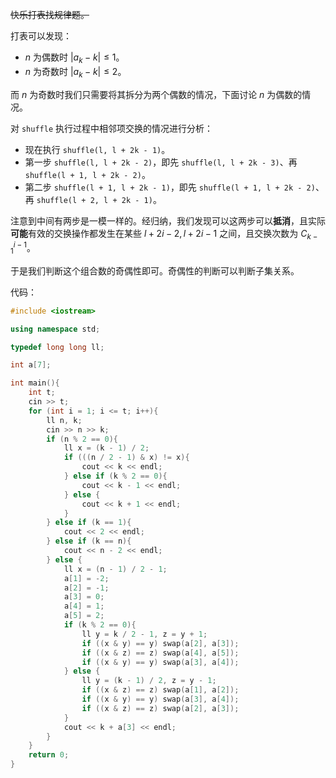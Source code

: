 ~~快乐打表找规律题。~~

打表可以发现：

- $n$ 为偶数时 $|a_k - k| \leq 1$。
- $n$ 为奇数时 $|a_k - k| \leq 2$。

而 $n$ 为奇数时我们只需要将其拆分为两个偶数的情况，下面讨论 $n$ 为偶数的情况。

对 `shuffle` 执行过程中相邻项交换的情况进行分析：

- 现在执行 `shuffle(l, l + 2k - 1)`。
- 第一步 `shuffle(l, l + 2k - 2)`，即先 `shuffle(l, l + 2k - 3)`、再 `shuffle(l + 1, l + 2k - 2)`。
- 第二步 `shuffle(l + 1, l + 2k - 1)`，即先 `shuffle(l + 1, l + 2k - 2)`、再 `shuffle(l + 2, l + 2k - 1)`。

注意到中间有两步是一模一样的。经归纳，我们发现可以这两步可以**抵消**，且实际**可能**有效的交换操作都发生在某些 $l + 2i - 2, l + 2i - 1$ 之间，且交换次数为 $C_{k - 1}^{i - 1}$。

于是我们判断这个组合数的奇偶性即可。奇偶性的判断可以判断子集关系。

代码：
```cpp
#include <iostream>

using namespace std;

typedef long long ll;

int a[7];

int main(){
	int t;
	cin >> t;
	for (int i = 1; i <= t; i++){
		ll n, k;
		cin >> n >> k;
		if (n % 2 == 0){
			ll x = (k - 1) / 2;
			if (((n / 2 - 1) & x) != x){
				cout << k << endl;
			} else if (k % 2 == 0){
				cout << k - 1 << endl;
			} else {
				cout << k + 1 << endl;
			}
		} else if (k == 1){
			cout << 2 << endl;
		} else if (k == n){
			cout << n - 2 << endl;
		} else {
			ll x = (n - 1) / 2 - 1;
			a[1] = -2;
			a[2] = -1;
			a[3] = 0;
			a[4] = 1;
			a[5] = 2;
			if (k % 2 == 0){
				ll y = k / 2 - 1, z = y + 1;
				if ((x & y) == y) swap(a[2], a[3]);
				if ((x & z) == z) swap(a[4], a[5]);
				if ((x & y) == y) swap(a[3], a[4]);
			} else {
				ll y = (k - 1) / 2, z = y - 1;
				if ((x & z) == z) swap(a[1], a[2]);
				if ((x & y) == y) swap(a[3], a[4]);
				if ((x & z) == z) swap(a[2], a[3]);
			}
			cout << k + a[3] << endl;
		}
	}
	return 0;
}
```